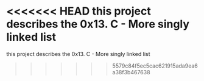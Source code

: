 <<<<<<< HEAD
this project describes the 0x13. C - More singly linked list
=======
this project describes the 0x13. C - More singly linked list 
>>>>>>> 5579c84f5ec5cac621915ada9ea6a38f3b467638
